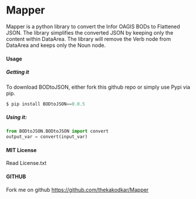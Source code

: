 # Mapper

Mapper is a python library to convert the Infor OAGIS BODs to Flattened JSON.
The library simplifies the converted JSON by keeping only the content within DataArea.
The library will remove the Verb node from DataArea and keeps only the Noun node.

#### Usage

##### Getting it
To download BODtoJSON, either fork this github repo or simply use Pypi via pip.
```python
$ pip install BODtoJSON==0.0.5
```
##### Using it:
```python
from BODtoJSON.BODtoJSON import convert
output_var = convert(input_var)
```

#### MIT License
Read License.txt

#### GITHUB
Fork me on github https://github.com/thekakodkar/Mapper